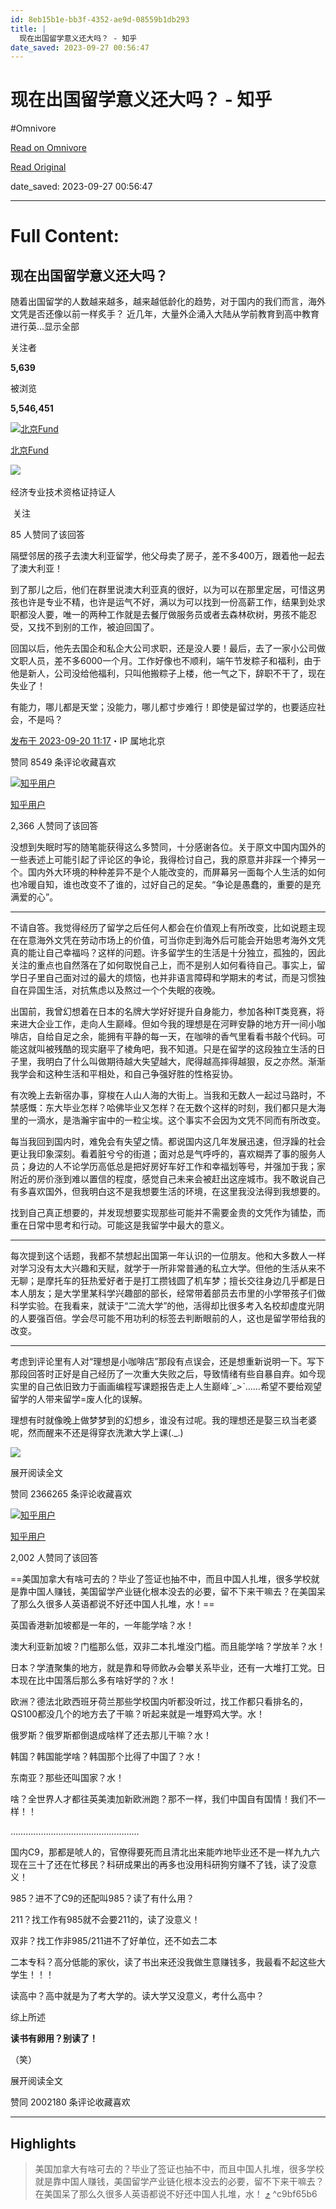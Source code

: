 ```yaml
---
id: 8eb15b1e-bb3f-4352-ae9d-08559b1db293
title: |
  现在出国留学意义还大吗？ - 知乎
date_saved: 2023-09-27 00:56:47
---
```


# 现在出国留学意义还大吗？ - 知乎
#Omnivore

[Read on Omnivore](https://omnivore.app/me/https-www-zhihu-com-question-263928975-answer-3219618342-18ad4ff13d0)

[Read Original](https://www.zhihu.com/question/263928975/answer/3219618342)

date_saved: 2023-09-27 00:56:47


--- 

# Full Content: 

## 现在出国留学意义还大吗？

随着出国留学的人数越来越多，越来越低龄化的趋势，对于国内的我们而言，海外文凭是否还像以前一样炙手？ 近几年，大量外企涌入大陆从学前教育到高中教育进行英…显示全部 ​

关注者

**5,639**

被浏览

**5,546,451**

[![北京Fund](https://proxy-prod.omnivore-image-cache.app/0x0,sVX9wgJBJehuvuOTfiZTCINC2L3r7vHwYAOYqqx145oY/https://picx.zhimg.com/v2-8df1b43416f1194b8cc91eade3ff447f_l.jpg?source=1940ef5c)](https://www.zhihu.com/people/mo-fei-82-13)

[北京Fund](https://www.zhihu.com/people/mo-fei-82-13)

[​](https://www.zhihu.com/question/48510028)​![](https://proxy-prod.omnivore-image-cache.app/0x0,sRpP1H2oa_TfsDLpATwsIt6ipVLRN7HlUZGTch2Ee4JQ/https://picx.zhimg.com/v2-4812630bc27d642f7cafcd6cdeca3d7a.jpg?source=88ceefae)

经济专业技术资格证持证人

​ 关注

85 人赞同了该回答

隔壁邻居的孩子去澳大利亚留学，他父母卖了房子，差不多400万，跟着他一起去了澳大利亚！

到了那儿之后，他们在群里说澳大利亚真的很好，以为可以在那里定居，可惜这男孩也许是专业不精，也许是运气不好，满以为可以找到一份高薪工作，结果到处求职都没人要，唯一的两种工作就是去餐厅做服务员或者去森林砍树，男孩不能忍受，又找不到别的工作，被迫回国了。

回国以后，他先去国企和私企大公司求职，还是没人要！最后，去了一家小公司做文职人员，差不多6000一个月。工作好像也不顺利，端午节发粽子和福利，由于他是新人，公司没给他福利，只叫他搬粽子上楼，他一气之下，辞职不干了，现在失业了！

有能力，哪儿都是天堂；没能力，哪儿都寸步难行！即使是留过学的，也要适应社会，不是吗？

[发布于 2023-09-20 11:17](https://www.zhihu.com/question/263928975/answer/3219618342)・IP 属地北京

​赞同 85​​49 条评论​收藏​喜欢

[![知乎用户](https://proxy-prod.omnivore-image-cache.app/0x0,saD_674oUGEPIRwf0EiEIbXd3omgBvP8liMRq03hG1NI/https://picx.zhimg.com/v2-abed1a8c04700ba7d72b45195223e0ff_l.jpg?source=1940ef5c)](https://www.zhihu.com/people/534c7e75b78a6376433c908d17732d14)

[知乎用户](https://www.zhihu.com/people/534c7e75b78a6376433c908d17732d14)

2,366 人赞同了该回答

没想到失眠时写的随笔能获得这么多赞同，十分感谢各位。关于原文中国内国外的一些表述上可能引起了评论区的争论，我得检讨自己，我的原意并非踩一个捧另一个。国内外大环境的种种差异不是个人能改变的，而屏幕另一面每个人生活的如何也冷暖自知，谁也改变不了谁的，过好自己的足矣。“争论是愚蠢的，重要的是充满爱的心”。

---

不请自答。我觉得经历了留学之后任何人都会在价值观上有所改变，比如说题主现在在意海外文凭在劳动市场上的价值，可当你走到海外后可能会开始思考海外文凭真的能让自己幸福吗？这样的问题。许多留学生的生活是十分独立，孤独的，因此关注的重点也自然落在了如何取悦自己上，而不是别人如何看待自己。事实上，留学日子里自己面对过的最大的烦恼，也并非语言障碍和学期末的考试，而是习惯独自在异国生活，对抗焦虑以及熬过一个个失眠的夜晚。

出国前，我曾幻想着在日本的名牌大学好好提升自身能力，参加各种IT类竞赛，将来进大企业工作，走向人生巅峰。但如今我的理想是在河畔安静的地方开一间小咖啡店，自给自足之余，能拥有平静的每一天，在咖啡的香气里看看书敲个代码。可能这就叫被残酷的现实磨平了棱角吧，我不知道。只是在留学的这段独立生活的日子里，我明白了什么叫做期待越大失望越大，爬得越高摔得越狠，反之亦然。渐渐我学会和这种生活和平相处，和自己争强好胜的性格妥协。

有次晚上去新宿办事，穿梭在人山人海的大街上。当我和无数人一起过马路时，不禁感慨：东大毕业怎样？哈佛毕业又怎样？在无数个这样的时刻，我们都只是大海里的一滴水，是浩瀚宇宙中的一粒尘埃。这个事实不会因为文凭不同而有所改变。

每当我回到国内时，难免会有失望之情。都说国内这几年发展迅速，但浮躁的社会更让我印象深刻。看着脏兮兮的街道；面对总是气呼呼的，喜欢糊弄了事的服务人员；身边的人不论学历高低总是把好房好车好工作和幸福划等号，并强加于我；家附近的房价涨到难以置信的程度，感觉自己未来会被赶出这座城市。我不敢说自己有多喜欢国外，但我明白这不是我想要生活的环境，在这里我没法得到我想要的。

找到自己真正想要的，并发现想要实现那些可能并不需要金贵的文凭作为铺垫，而重在日常中思考和行动。可能这是我留学中最大的意义。

---

每次提到这个话题，我都不禁想起出国第一年认识的一位朋友。他和大多数人一样对学习没有太大兴趣和天赋，就学于一所非常普通的私立大学。但他的生活从来不无聊；是摩托车的狂热爱好者于是打工攒钱圆了机车梦；擅长交往身边几乎都是日本人朋友；是大学里某科学兴趣部的部长，经常带着部员去市里的小学带孩子们做科学实验。在我看来，就读于“二流大学”的他，活得却比很多考入名校却虚度光阴的人要强百倍。学会尽可能不用功利的标签去判断眼前的人，这也是留学带给我的改变。

---

考虑到评论里有人对“理想是小咖啡店”那段有点误会，还是想重新说明一下。写下那段回答时正好是自己经历了一次重大失败之后，导致情绪有些自暴自弃。如今现实里的自己依旧致力于画画编程写课题报告走上人生巅峰ˊ\_>ˋ……希望不要给观望留学的人带来留学=废人化的误解。

理想有时就像晚上做梦梦到的幻想乡，谁没有过呢。我的理想还是娶三玖当老婆呢，然而醒来不还是得穿衣洗漱大学上课(.\_.)

![](https://proxy-prod.omnivore-image-cache.app/132x0,sqwZKLbFo6CLI5qXDpiCdP5QLMSyCpdNpU6RT0cO4M2A/https://pic1.zhimg.com/50/v2-dd8819ab31991e5d5dfbcda92dfa1064_720w.jpg?source=1940ef5c)

展开阅读全文​

​赞同 2366​​265 条评论​收藏​喜欢

[![知乎用户](https://proxy-prod.omnivore-image-cache.app/0x0,saD_674oUGEPIRwf0EiEIbXd3omgBvP8liMRq03hG1NI/https://picx.zhimg.com/v2-abed1a8c04700ba7d72b45195223e0ff_l.jpg?source=1940ef5c)](https://www.zhihu.com/people/5463be6b780ac255b277a38bb3433546)

[知乎用户](https://www.zhihu.com/people/5463be6b780ac255b277a38bb3433546)

2,002 人赞同了该回答

==美国加拿大有啥可去的？毕业了签证也抽不中，而且中国人扎堆，很多学校就是靠中国人赚钱，美国留学产业链化根本没去的必要，留不下来干嘛去？在美国呆了那么久很多人英语都说不好还中国人扎堆，水！==

英国香港新加坡都是一年的，一年能学啥？水！

澳大利亚新加坡？门槛那么低，双非二本扎堆没门槛。而且能学啥？学放羊？水！

日本？学渣聚集的地方，就是靠和导师飲み会攀关系毕业，还有一大堆打工党。日本现在比中国落后那么多有啥好学的？水！

欧洲？德法北欧西班牙荷兰那些学校国内听都没听过，找工作都只看排名的，QS100都没几个的地方去了干嘛？听起来就是一堆野鸡大学。水！

俄罗斯？俄罗斯都倒退成啥样了还去那儿干嘛？水！

韩国？韩国能学啥？韩国那个比得了中国了？水！

东南亚？那些还叫国家？水！

啥？全世界人才都往英美澳加新欧洲跑？那不一样，我们中国自有国情！我们不一样！！

……………………………………………

国内C9，那都是唬人的，官僚得要死而且清北出来能咋地毕业还不是一样九九六现在三十了还在忙移民？科研成果出的再多也没用科研狗穷赚不了钱，读了没意义！

985？进不了C9的还配叫985？读了有什么用？

211？找工作有985就不会要211的，读了没意义！

双非？找工作非985/211进不了好单位，还不如去二本

二本专科？高分低能的家伙，读了书出来还没我做生意赚钱多，我最看不起这些大学生！！！

读高中？高中就是为了考大学的。读大学又没意义，考什么高中？

综上所述

**读书有卵用？别读了！**

（笑）

展开阅读全文​

​赞同 2002​​180 条评论​收藏​喜欢

---

## Highlights

> 美国加拿大有啥可去的？毕业了签证也抽不中，而且中国人扎堆，很多学校就是靠中国人赚钱，美国留学产业链化根本没去的必要，留不下来干嘛去？在美国呆了那么久很多人英语都说不好还中国人扎堆，水！ [⤴️](https://omnivore.app/me/https-www-zhihu-com-question-263928975-answer-3219618342-18ad4ff13d0#c9bf65b6-1ffa-4f45-98a6-c5a0a71fbb64)  ^c9bf65b6

